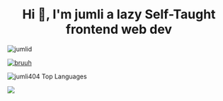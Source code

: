 <h1 align="center">Hi 👋, I'm jumli  a lazy Self-Taught  frontend web dev  </h1>

<p align="left"> <img src="https://komarev.com/ghpvc/?username=jumlid&label=Profile%20views&color=0e75b6&style=flat" alt="jumlid" /> </p>

<p align="left"> <a href="https://github.com/ryo-ma/github-profile-trophy"><img src="https://github-profile-trophy.vercel.app/?username=jumlid" alt="bruuh" /></a> </p>
<p>
    <img 
        src="https://github-readme-stats.vercel.app/api/top-langs?username=jumlid&show_icons=true&locale=en&layout=compact&theme=dark" 
        alt="jumli404 Top Languages" /> 
</p>
<img src="https://media2.giphy.com/media/QbdZdsNfgfpp7s8oKE/giphy.gif?cid=6c09b952feam9qn4359v6iqhelktp3hra1qiubm2ok5vq0rm&ep=v1_gifs_search&rid=giphy.gif&ct=g" > </img>
